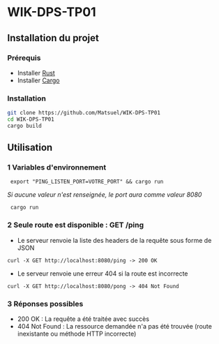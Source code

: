 # WIK-DPS-TP01
## Installation du projet

### Prérequis
- Installer [Rust](https://www.rust-lang.org/tools/install)
- Installer [Cargo](https://doc.rust-lang.org/cargo/getting-started/installation.html)

### Installation
```bash
git clone https://github.com/Matsuel/WIK-DPS-TP01
cd WIK-DPS-TP01
cargo build
```

## Utilisation

### 1 Variables d'environnement
```
 export "PING_LISTEN_PORT=VOTRE_PORT" && cargo run
```
*Si aucune valeur n'est renseignée, le port aura comme valeur 8080*
```
 cargo run
```

### 2 Seule route est disponible : GET /ping
- Le serveur renvoie la liste des headers de la requête sous forme de JSON
```
curl -X GET http://localhost:8080/ping -> 200 OK
```

- Le serveur renvoie une erreur 404 si la route est incorrecte
```
curl -X GET http://localhost:8080/pong -> 404 Not Found
```

### 3 Réponses possibles
- 200 OK : La requête a été traitée avec succès
- 404 Not Found : La ressource demandée n'a pas été trouvée (route inexistante ou méthode HTTP incorrecte)
